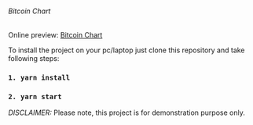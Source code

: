 ###### Bitcoin Chart

Online preview: [Bitcoin Chart](https://volodymyrvoronov.github.io/bitcoin-chart/ "Bitcoin Chart")

To install the project on your pc/laptop just clone this repository and take following steps:
 ### `1. yarn install`
 ### `2. yarn start`
*DISCLAIMER:*
Please note, this project is for demonstration purpose only.